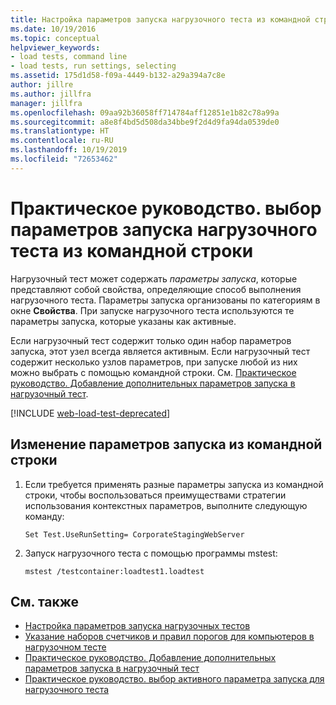 ```yaml
---
title: Настройка параметров запуска нагрузочного теста из командной строки
ms.date: 10/19/2016
ms.topic: conceptual
helpviewer_keywords:
- load tests, command line
- load tests, run settings, selecting
ms.assetid: 175d1d58-f09a-4449-b132-a29a394a7c8e
author: jillre
ms.author: jillfra
manager: jillfra
ms.openlocfilehash: 09aa92b36058ff714784aff12851e1b82c78a99a
ms.sourcegitcommit: a8e8f4bd5d508da34bbe9f2d4d9fa94da0539de0
ms.translationtype: HT
ms.contentlocale: ru-RU
ms.lasthandoff: 10/19/2019
ms.locfileid: "72653462"
---
```

# <a name="how-to-select-a-load-test-run-setting-to-use-from-the-command-line"></a>Практическое руководство. выбор параметров запуска нагрузочного теста из командной строки

Нагрузочный тест может содержать *параметры запуска*, которые представляют собой свойства, определяющие способ выполнения нагрузочного теста. Параметры запуска организованы по категориям в окне **Свойства**. При запуске нагрузочного теста используются те параметры запуска, которые указаны как активные.

Если нагрузочный тест содержит только один набор параметров запуска, этот узел всегда является активным. Если нагрузочный тест содержит несколько узлов параметров, при запуске любой из них можно выбрать с помощью командной строки. См. [Практическое руководство. Добавление дополнительных параметров запуска в нагрузочный тест](../test/how-to-add-additional-run-settings-to-a-load-test.md).

[!INCLUDE [web-load-test-deprecated](includes/web-load-test-deprecated.md)]

## <a name="to-change-the-run-setting-from-the-command-line"></a>Изменение параметров запуска из командной строки

1. Если требуется применять разные параметры запуска из командной строки, чтобы воспользоваться преимуществами стратегии использования контекстных параметров, выполните следующую команду:

    `Set Test.UseRunSetting= CorporateStagingWebServer`

2. Запуск нагрузочного теста с помощью программы mstest:

    `mstest /testcontainer:loadtest1.loadtest`

## <a name="see-also"></a>См. также

- [Настройка параметров запуска нагрузочных тестов](../test/configure-load-test-run-settings.md)
- [Указание наборов счетчиков и правил порогов для компьютеров в нагрузочном тесте](../test/specify-counter-sets-and-threshold-rules-for-load-testing.md)
- [Практическое руководство. Добавление дополнительных параметров запуска в нагрузочный тест](../test/how-to-add-additional-run-settings-to-a-load-test.md)
- [Практическое руководство. выбор активного параметра запуска для нагрузочного теста](../test/how-to-select-the-active-run-setting-for-a-load-test.md)
